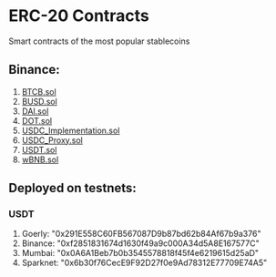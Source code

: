# ERC-20 Contracts

Smart contracts of the most popular stablecoins

## Binance:

1. [BTCB.sol](./contracts/binance/BTCB.sol)
2. [BUSD.sol](./contracts/binance/BUSD.sol)
3. [DAI.sol](./contracts/binance/DAI.sol)
4. [DOT.sol](./contracts/binance/DOT.sol)
5. [USDC_Implementation.sol](./contracts/binance/USDC_Implementation.sol)
6. [USDC_Proxy.sol](./contracts/binance/USDC_Proxy.sol)
7. [USDT.sol](./contracts/binance/USDT.sol)
8. [wBNB.sol](./contracts/binance/wBNB.sol)


## Deployed on testnets:

### USDT

1. Goerly: "0x291E558C60FB567087D9b87bd62b84Af67b9a376"
2. Binance: "0xf2851831674d1630f49a9c000A34d5A8E167577C"
3. Mumbai: "0x0A6A1Beb7b0b3545578818f45f4e6219615d25aD"
4. Sparknet: "0x6b30f76CecE9F92D27f0e9Ad78312E77709E74A5"
